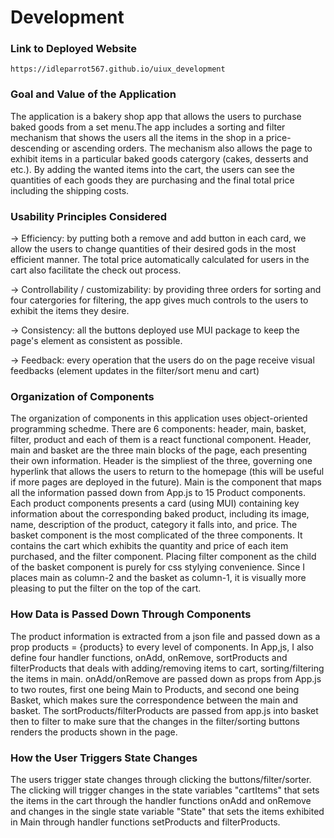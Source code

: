 # Development

### Link to Deployed Website
`https://idleparrot567.github.io/uiux_development`

### Goal and Value of the Application
The application is a bakery shop app that allows the users to purchase baked goods from a set menu.The app includes a sorting and filter mechanism that shows the users all the items in the shop in a price-descending or ascending orders. The mechanism also allows the page to exhibit items in a particular baked goods catergory (cakes, desserts and etc.). By adding the wanted items into the cart, the users can see the quantities of each goods they are purchasing and the final total price including the shipping costs. 

### Usability Principles Considered
-> Efficiency: by putting both a remove and add button in each card, we allow the users to change quantities of their desired gods in the most efficient manner. The total price automatically calculated for users in the cart also facilitate the check out process.

-> Controllability / customizability: by providing three orders for sorting and four catergories for filtering, the app gives much controls to the users to exhibit the items they desire.

-> Consistency: all the buttons deployed use MUI package to keep the page's element as consistent as possible. 

-> Feedback: every operation that the users do on the page receive visual feedbacks (element updates in the filter/sort menu and cart)

### Organization of Components
The organization of components in this application uses object-oriented programming schedme. There are 6 components: header, main, basket, filter, product and each of them is a react functional component. Header, main and basket are the three main blocks of the page, each presenting their own information. Header is the simpliest of the three, governing one hyperlink that allows the users to return to the homepage (this will be useful if more pages are deployed in the future). Main is the component that maps all the information passed down from App.js to 15 Product components. Each product components presents a card (using MUI) containing key information about the corresponding baked product, including its image, name, description of the product, category it falls into, and price. The basket component is the most complicated of the three components. It contains the cart which exhibits the quantity and price of each item purchased, and the filter component. Placing filter component as the child of the basket component is purely for css stylying convenience. Since I places main as column-2 and the basket as column-1, it is visually more pleasing to put the filter on the top of the cart. 

### How Data is Passed Down Through Components
The product information is extracted from a json file and passed down as a prop products = {products} to every level of components. In App,js, I also define four handler functions, onAdd, onRemove, sortProducts and filterProducts that deals with adding/removing items to cart, sorting/filtering the items in main. onAdd/onRemove are passed down as props from App.js to two routes, first one being Main to Products, and second one being Basket, which makes sure the correspondence between the main and basket. The sortProducts/filterProducts are passed from app.js into basket then to filter to make sure that the changes in the filter/sorting buttons renders the products shown in the page. 

### How the User Triggers State Changes
The users trigger state changes through clicking the buttons/filter/sorter. The clicking will trigger changes in the state variables "cartItems" that sets the items in the cart through the handler functions onAdd and onRemove and changes in the single state variable "State" that sets the items exhibited in Main through handler functions setProducts and filterProducts. 